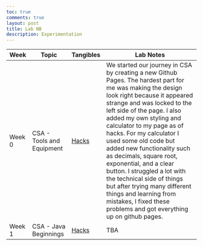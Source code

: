 ```yaml
---
toc: true
comments: true
layout: post
title: Lab NB
description: Experimentation
---
```


| Week | Topic | Tangibles | Lab Notes |
|----------|----------|----------|----------|
| Week 0 | CSA - Tools and Equipment | [Hacks]() | We started our journey in CSA by creating a new Github Pages. The hardest part for me was making the design look right because it appeared strange and was locked to the left side of the page. I also added my own styling and calculator to my page as of hacks. For my calculator I used some old code but added new functionality such as decimals, square root, exponential, and a clear button. I struggled a lot with the technical side of things but after trying many different things and learning from mistakes, I fixed these problems and got everything up on github pages. |
| Week 1 | CSA - Java Beginnings | [Hacks]() | TBA |
